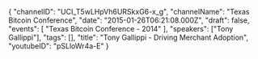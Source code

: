 {
    "channelID": "UCI_T5wLHpVh6URSkxG6-x_g",
    "channelName": "Texas Bitcoin Conference",
    "date": "2015-01-26T06:21:08.000Z",
    "draft": false,
    "events": [
        "Texas Bitcoin Conference - 2014"
    ],
    "speakers": ["Tony Gallippi"],
    "tags": [],
    "title": "Tony Gallippi - Driving Merchant Adoption",
    "youtubeID": "pSLloWr4a-E"
}
